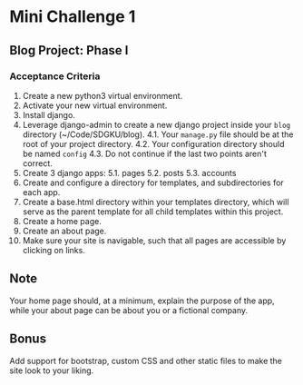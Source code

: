 # Mini Challenge 1

## Blog Project: Phase I

### Acceptance Criteria
1. Create a new python3 virtual environment.
2. Activate your new virtual environment.
3. Install django.
4. Leverage django-admin to create a new django project inside your `blog` directory (~/Code/SDGKU/blog).
4.1. Your `manage.py` file should be at the root of your project directory.
4.2. Your configuration directory should be named `config`
4.3. Do not continue if the last two points aren't correct.
5. Create 3 django apps:
5.1. pages
5.2. posts
5.3. accounts
6. Create and configure a directory for templates, and subdirectories for each app.
7. Create a base.html directory within your templates directory, which will serve as the parent template for all child templates within this project.
8. Create a home page.
9. Create an about page.
10. Make sure your site is navigable, such that all pages are accessible by clicking on links.
## Note
Your home page should, at a minimum, explain the purpose of the app, while your about page can be about you or a fictional company.

## Bonus
Add support for bootstrap, custom CSS and other static files to make the site look to your liking.